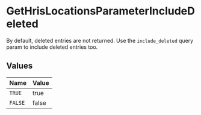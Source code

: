 # GetHrisLocationsParameterIncludeDeleted

By default, deleted entries are not returned. Use the `include_deleted` query param to include deleted entries too.


## Values

| Name    | Value   |
| ------- | ------- |
| `TRUE`  | true    |
| `FALSE` | false   |